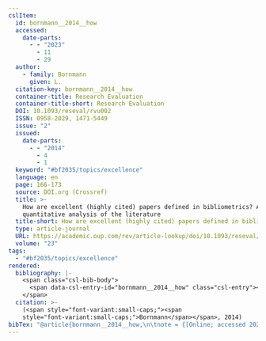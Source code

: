```yaml
---
cslItem:
  id: bornmann__2014__how
  accessed:
    date-parts:
      - - "2023"
        - 11
        - 29
  author:
    - family: Bornmann
      given: L.
  citation-key: bornmann__2014__how
  container-title: Research Evaluation
  container-title-short: Research Evaluation
  DOI: 10.1093/reseval/rvu002
  ISSN: 0958-2029, 1471-5449
  issue: "2"
  issued:
    date-parts:
      - - "2014"
        - 4
        - 1
  keyword: "#bf2035/topics/excellence"
  language: en
  page: 166-173
  source: DOI.org (Crossref)
  title: >-
    How are excellent (highly cited) papers defined in bibliometrics? A
    quantitative analysis of the literature
  title-short: How are excellent (highly cited) papers defined in bibliometrics?
  type: article-journal
  URL: https://academic.oup.com/rev/article-lookup/doi/10.1093/reseval/rvu002
  volume: "23"
tags:
  - "#bf2035/topics/excellence"
rendered:
  bibliography: |-
    <span class="csl-bib-body">
      <span data-csl-entry-id="bornmann__2014__how" class="csl-entry"><span class='author-bib'>Bornmann</span>. <span class='date-bib'>(2014)</span>. <span class='title'><b>How are excellent (highly cited) papers defined in bibliometrics? A quantitative analysis of the literature</b></span>. <i>Research Evaluation</i>, <i>23</i>(2), 166–173. <span class='URL'><a href='https://doi.org/10.1093/reseval/rvu002'>LINK</a></span></span>
    </span>
  citation: >-
    (<span style="font-variant:small-caps;"><span
    style="font-variant:small-caps;">Bornmann</span></span>, 2014)
bibTex: "@article{bornmann__2014__how,\n\tnote = {[Online; accessed 2023-11-29]},\n\tauthor = {Bornmann, L.},\n\tjournal = {Research Evaluation},\n\tdoi = {10.1093/reseval/rvu002},\n\tissn = {0958-2029, 1471-5449},\n\tnumber = {2},\n\tyear = {2014},\n\tmonth = {apr 1},\n\tpages = {166--173},\n\ttitle = {How are excellent (highly cited) papers defined in bibliometrics? {A} quantitative analysis of the literature},\n\turl = {https://academic.oup.com/rev/article-lookup/doi/10.1093/reseval/rvu002},\n\thowpublished = {https://academic.oup.com/rev/article-lookup/doi/10.1093/reseval/rvu002},\n\tvolume = {23},\n}\n\n"
---
```

